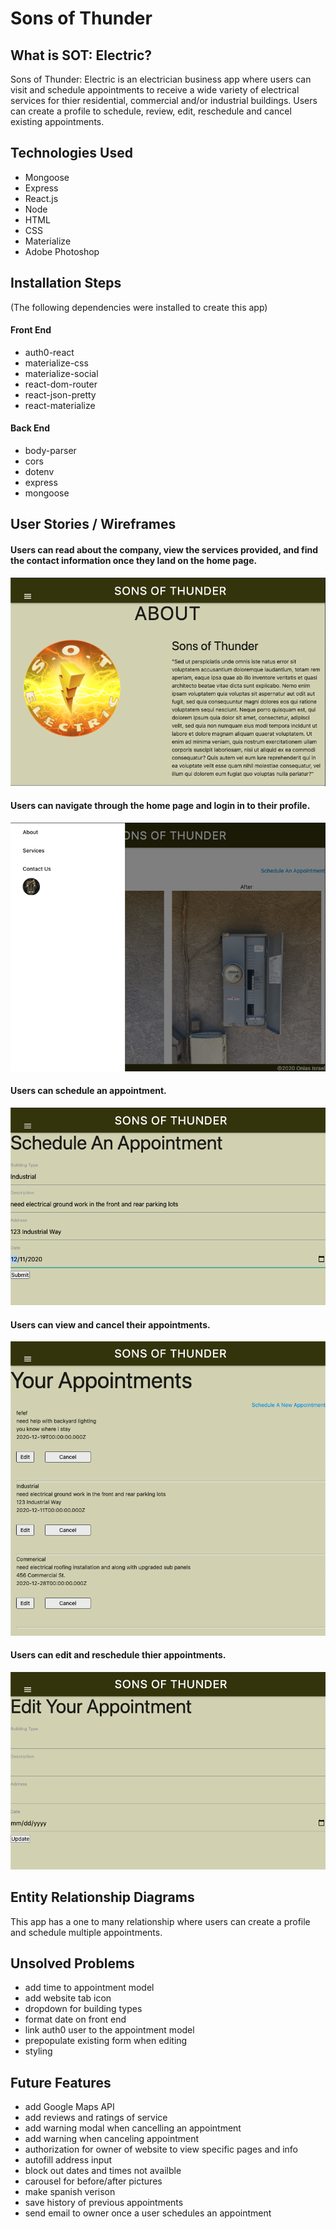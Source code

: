 # Sons of Thunder

## What is SOT: Electric?

Sons of Thunder: Electric is an electrician business app where users can visit and schedule appointments to receive a wide variety of electrical services for thier residential, commercial and/or industrial buildings. Users can create a profile to schedule, review, edit, reschedule and cancel existing appointments.

## Technologies Used
* Mongoose
* Express
* React.js
* Node
* HTML
* CSS
* Materialize
* Adobe Photoshop

## Installation Steps
(The following dependencies were installed to create this app)
#### Front End
* auth0-react
* materialize-css
* materialize-social
* react-dom-router
* react-json-pretty
* react-materialize

#### Back End 
* body-parser
* cors
* dotenv
* express
* mongoose

## User Stories / Wireframes
#### Users can read about the company, view the services provided, and find the contact information once they land on the home page.
![home](src/images/home_page.png)
#### Users can navigate through the home page and login in to their profile.
![navbar](src/images/navbar.png)
#### Users can schedule an appointment.
![schedule](src/images/schedule.png)
#### Users can view and cancel their appointments.
![manage](src/images/manage.png)
#### Users can edit and reschedule thier appointments.
![edit](src/images/edit_reschedule.png)

## Entity Relationship Diagrams
This app has a one to many relationship where users can create a profile and schedule multiple appointments.

## Unsolved Problems
* add time to appointment model
* add website tab icon
* dropdown for building types
* format date on front end
* link auth0 user to the appointment model
* prepopulate existing form when editing
* styling

## Future Features
* add Google Maps API
* add reviews and ratings of service
* add warning modal when cancelling an appointment
* add warning when canceling appointment
* authorization for owner of website to view specific pages and info
* autofill address input
* block out dates and times not availble
* carousel for before/after pictures
* make spanish verison
* save history of previous appointments
* send email to owner once a user schedules an appointment
